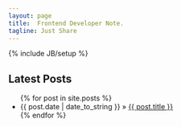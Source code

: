 ```yaml
---
layout: page
title:  Frontend Developer Note.
tagline: Just Share
---
```

{% include JB/setup %}

    
## Latest Posts

<ul id="latest_post_ul" class="posts">
  {% for post in site.posts %}
    <li><span>{{ post.date | date_to_string }}</span> &raquo; <a href="{{ BASE_PATH }}{{ post.url }}"  data-pjax='#pjax-container'>{{ post.title }}</a></li>
  {% endfor %}
</ul>



